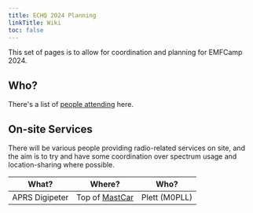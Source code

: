 ```yaml
---
title: ECHQ 2024 Planning
linkTitle: Wiki
toc: false
---
```

This set of pages is to allow for coordination and planning for EMFCamp 2024.

## Who?
There's a list of [people attending](/docs/people/) here.

## On-site Services
There will be various people providing radio-related services on site, and the aim is to try and have some coordination over spectrum usage and location-sharing where possible.

|What?         |Where?   |Who?|
|--------------|---------|----|
|APRS Digipeter|Top of [MastCar](/docs/things/mastcar/)|Plett (M0PLL)|
